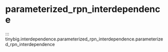 # parameterized_rpn_interdependence

::: tinybig.interdependence.parameterized_rpn_interdependence.parameterized_rpn_interdependence